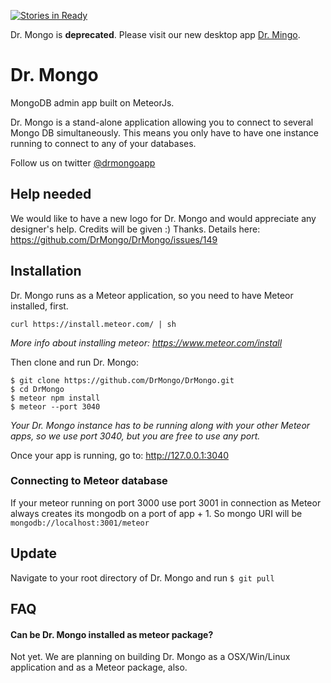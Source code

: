[![Stories in Ready](https://badge.waffle.io/DrMongo/DrMongo.png?label=ready&title=Ready)](https://waffle.io/DrMongo/DrMongo)

Dr. Mongo is **deprecated**. Please visit our new desktop app [Dr. Mingo](http://www.drmingo.com/).

# Dr. Mongo

MongoDB admin app built on MeteorJs.

Dr. Mongo is a stand-alone application allowing you to connect to several Mongo DB simultaneously. This means you only have to have one instance running to connect to any of your databases.

Follow us on twitter [@drmongoapp](https://twitter.com/drmongoapp)

## Help needed
We would like to have a new logo for Dr. Mongo and would appreciate any designer's help. Credits will be given :) Thanks. Details here: https://github.com/DrMongo/DrMongo/issues/149

## Installation

Dr. Mongo runs as a Meteor application, so you need to have Meteor installed, first.
```
curl https://install.meteor.com/ | sh
```
_More info about installing meteor: https://www.meteor.com/install_

Then clone and run Dr. Mongo:
```
$ git clone https://github.com/DrMongo/DrMongo.git
$ cd DrMongo
$ meteor npm install
$ meteor --port 3040
```
_Your Dr. Mongo instance has to be running along with your other Meteor apps, so we use port 3040, but you are free to use any port._

Once your app is running, go to: http://127.0.0.1:3040


### Connecting to Meteor database
If your meteor running on port 3000 use port 3001 in connection as Meteor always creates its mongodb on a port of app + 1. 
So mongo URI will be `mongodb://localhost:3001/meteor`

## Update
Navigate to your root directory of Dr. Mongo and run `$ git pull`

## FAQ
#### Can be Dr. Mongo installed as meteor package?
Not yet. We are planning on building Dr. Mongo as a OSX/Win/Linux application and as a Meteor package, also.
